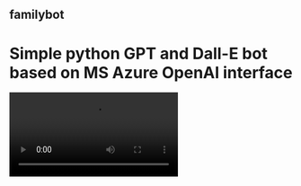 ## familybot
# Simple python GPT and Dall-E bot based on MS Azure OpenAI interface 


![Video Demo](fb-demo.mp4)
 
